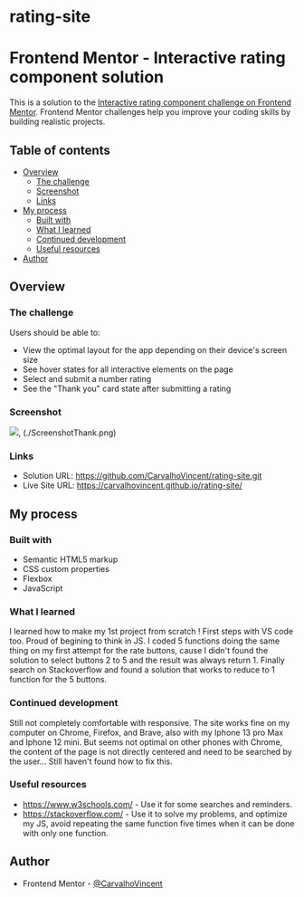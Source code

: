 # rating-site
# Frontend Mentor - Interactive rating component solution

This is a solution to the [Interactive rating component challenge on Frontend Mentor](https://www.frontendmentor.io/challenges/interactive-rating-component-koxpeBUmI). Frontend Mentor challenges help you improve your coding skills by building realistic projects. 

## Table of contents

- [Overview](#overview)
  - [The challenge](#the-challenge)
  - [Screenshot](#screenshot)
  - [Links](#links)
- [My process](#my-process)
  - [Built with](#built-with)
  - [What I learned](#what-i-learned)
  - [Continued development](#continued-development)
  - [Useful resources](#useful-resources)
- [Author](#author)


## Overview

### The challenge

Users should be able to:

- View the optimal layout for the app depending on their device's screen size
- See hover states for all interactive elements on the page
- Select and submit a number rating
- See the "Thank you" card state after submitting a rating

### Screenshot

![](./ScreenshotRating.png), (./ScreenshotThank.png)



### Links

- Solution URL: https://github.com/CarvalhoVincent/rating-site.git
- Live Site URL: https://carvalhovincent.github.io/rating-site/

## My process

### Built with

- Semantic HTML5 markup
- CSS custom properties
- Flexbox
- JavaScript


### What I learned

I learned how to make my 1st project from scratch ! First steps with VS code too. Proud of begining to think in JS.
I coded 5 functions doing the same thing on my first attempt for the rate buttons, cause I didn't found the solution to select buttons 2 to 5 and the result was always return 1.
Finally search on Stackoverflow and found a solution that works to reduce to 1 function for the 5 buttons.



### Continued development

 Still not completely comfortable with responsive.
 The site works fine on my computer on Chrome, Firefox, and Brave, also with my Iphone 13 pro Max and Iphone 12 mini. But seems not optimal on other phones with Chrome, 
 the content of the page is not directly centered and need to be searched by the user... Still haven't found how to fix this.



### Useful resources

- https://www.w3schools.com/ - Use it for some searches and reminders.
- https://stackoverflow.com/ - Use it to solve my problems, and optimize my JS, avoid repeating the same function five times when it can be done with only one function.


## Author


- Frontend Mentor - [@CarvalhoVincent](https://www.frontendmentor.io/profile/CarvalhoVincent)


